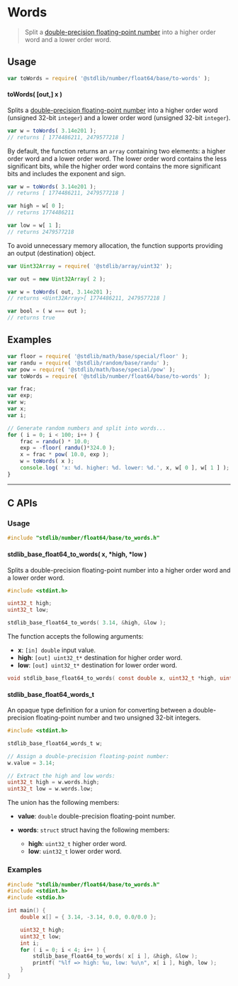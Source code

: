 <!--

@license Apache-2.0

Copyright (c) 2018 The Stdlib Authors.

Licensed under the Apache License, Version 2.0 (the "License");
you may not use this file except in compliance with the License.
You may obtain a copy of the License at

   http://www.apache.org/licenses/LICENSE-2.0

Unless required by applicable law or agreed to in writing, software
distributed under the License is distributed on an "AS IS" BASIS,
WITHOUT WARRANTIES OR CONDITIONS OF ANY KIND, either express or implied.
See the License for the specific language governing permissions and
limitations under the License.

-->

# Words

> Split a [double-precision floating-point number][ieee754] into a higher order word and a lower order word.

<section class="usage">

## Usage

```javascript
var toWords = require( '@stdlib/number/float64/base/to-words' );
```

#### toWords( \[out,] x )

Splits a [double-precision floating-point number][ieee754] into a higher order word (unsigned 32-bit `integer`) and a lower order word (unsigned 32-bit `integer`).

```javascript
var w = toWords( 3.14e201 );
// returns [ 1774486211, 2479577218 ]
```

By default, the function returns an `array` containing two elements: a higher order word and a lower order word. The lower order word contains the less significant bits, while the higher order word contains the more significant bits and includes the exponent and sign.

```javascript
var w = toWords( 3.14e201 );
// returns [ 1774486211, 2479577218 ]

var high = w[ 0 ];
// returns 1774486211

var low = w[ 1 ];
// returns 2479577218
```

To avoid unnecessary memory allocation, the function supports providing an output (destination) object.

```javascript
var Uint32Array = require( '@stdlib/array/uint32' );

var out = new Uint32Array( 2 );

var w = toWords( out, 3.14e201 );
// returns <Uint32Array>[ 1774486211, 2479577218 ]

var bool = ( w === out );
// returns true
```

</section>

<!-- /.usage -->

<section class="examples">

## Examples

<!-- eslint no-undef: "error" -->

```javascript
var floor = require( '@stdlib/math/base/special/floor' );
var randu = require( '@stdlib/random/base/randu' );
var pow = require( '@stdlib/math/base/special/pow' );
var toWords = require( '@stdlib/number/float64/base/to-words' );

var frac;
var exp;
var w;
var x;
var i;

// Generate random numbers and split into words...
for ( i = 0; i < 100; i++ ) {
    frac = randu() * 10.0;
    exp = -floor( randu()*324.0 );
    x = frac * pow( 10.0, exp );
    w = toWords( x );
    console.log( 'x: %d. higher: %d. lower: %d.', x, w[ 0 ], w[ 1 ] );
}
```

</section>

<!-- /.examples -->

<!-- C interface documentation. -->

* * *

<section class="c">

## C APIs

<!-- Section to include introductory text. Make sure to keep an empty line after the intro `section` element and another before the `/section` close. -->

<section class="intro">

</section>

<!-- /.intro -->

<!-- C usage documentation. -->

<section class="usage">

### Usage

```c
#include "stdlib/number/float64/base/to_words.h"
```

#### stdlib_base_float64_to_words( x, \*high, \*low )

Splits a double-precision floating-point number into a higher order word and a lower order word.

```c
#include <stdint.h>

uint32_t high;
uint32_t low;

stdlib_base_float64_to_words( 3.14, &high, &low );
```

The function accepts the following arguments:

-   **x**: `[in] double` input value.
-   **high**: `[out] uint32_t*` destination for higher order word.
-   **low**: `[out] uint32_t*` destination for lower order word.

```c
void stdlib_base_float64_to_words( const double x, uint32_t *high, uint32_t *low );
```

#### stdlib_base_float64_words_t

An opaque type definition for a union for converting between a double-precision floating-point number and two unsigned 32-bit integers.

```c
#include <stdint.h>

stdlib_base_float64_words_t w;

// Assign a double-precision floating-point number:
w.value = 3.14;

// Extract the high and low words:
uint32_t high = w.words.high;
uint32_t low = w.words.low;
```

The union has the following members:

-   **value**: `double` double-precision floating-point number.

-   **words**: `struct` struct having the following members:

    -   **high**: `uint32_t` higher order word.
    -   **low**: `uint32_t` lower order word.

</section>

<!-- /.usage -->

<!-- C API usage notes. Make sure to keep an empty line after the `section` element and another before the `/section` close. -->

<section class="notes">

</section>

<!-- /.notes -->

<!-- C API usage examples. -->

<section class="examples">

### Examples

```c
#include "stdlib/number/float64/base/to_words.h"
#include <stdint.h>
#include <stdio.h>

int main() {
    double x[] = { 3.14, -3.14, 0.0, 0.0/0.0 };

    uint32_t high;
    uint32_t low;
    int i;
    for ( i = 0; i < 4; i++ ) {
        stdlib_base_float64_to_words( x[ i ], &high, &low );
        printf( "%lf => high: %u, low: %u\n", x[ i ], high, low );
    }
}
```

</section>

<!-- /.examples -->

</section>

<!-- /.c -->

<!-- Section for related `stdlib` packages. Do not manually edit this section, as it is automatically populated. -->

<section class="related">

</section>

<!-- /.related -->

<!-- Section for all links. Make sure to keep an empty line after the `section` element and another before the `/section` close. -->

<section class="links">

[ieee754]: https://en.wikipedia.org/wiki/IEEE_754-1985

</section>

<!-- /.links -->
